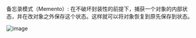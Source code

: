 备忘录模式（Memento）: 在不破坏封装性的前提下，捕获一个对象的内部状态，并在改对象之外保存这个状态。这样就可以将对象恢复到原先保存到状态。

![image](https://github.com/ZeroWM/Java-design-pattern/assets/32089940/0ceeec75-8332-403e-9828-3f5ec58cd81e)
